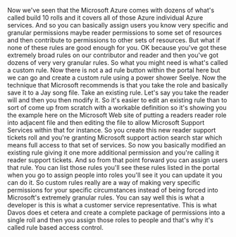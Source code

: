 Now we've seen that the Microsoft Azure comes with dozens of what's called build 10 rolls and it covers
all of those Azure individual Azure services.
And so you can basically assign users you know very specific and granular permissions maybe reader permissions
to some set of resources and then contribute to permissions to other sets of resources.
But what if none of these rules are good enough for you.
OK because you've got these extremely broad rules on our contributor and reader and then you've got
dozens of very very granular rules.
So what you might need is what's called a custom rule.
Now there is not a ad rule button within the portal here but we can go and create a custom rule using
a power shower Seelye.
Now the technique that Microsoft recommends is that you take the role and basically save it to a Jay
song file.
Take an existing rule.
Let's say you take the reader will and then you then modify it.
So it's easier to edit an existing rule than to sort of come up from scratch with a workable definition
so it's showing you the example here on the Microsoft Web site of putting a readers reader role into
adjacent file and then editing the file to allow Microsoft Support Services within that for instance.
So you create this new reader support tickets roll and you're granting Microsoft support action search
star which means full access to that set of services.
So now you basically modified an existing rule giving it one more additional permission and you're calling
it reader support tickets.
And so from that point forward you can assign users that rule.
You can list those rules you'll see these rules listed in the portal when you go to assign people into
roles you'll see it you can update it you can do it.
So custom rules really are a way of making very specific permissions for your specific circumstances
instead of being forced into Microsoft's extremely granular rules.
You can say well this is what a developer is this is what a customer service representative.
This is what Davos does et cetera and create a complete package of permissions into a single roll and
then you assign those roles to people and that's why it's called rule based access control.
